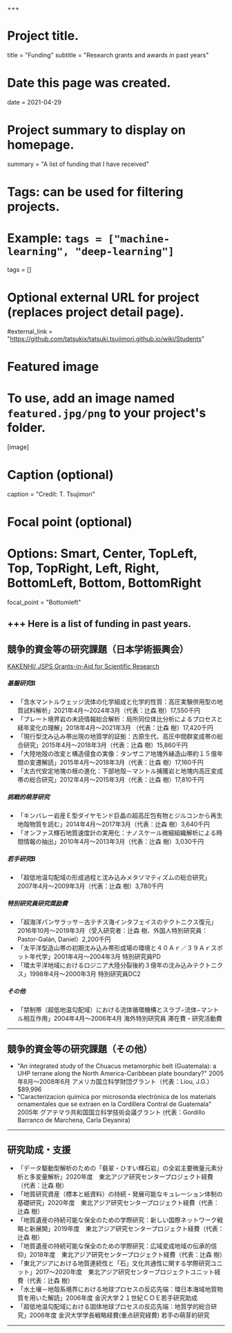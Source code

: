 +++
# Project title.
title = "Funding"
subtitle = "Research grants and awards in past years"

# Date this page was created.
date = 2021-04-29

# Project summary to display on homepage.
summary = "A list of funding that I have received"

# Tags: can be used for filtering projects.
# Example: `tags = ["machine-learning", "deep-learning"]`
tags = []

# Optional external URL for project (replaces project detail page).
#external_link = "https://github.com/tatsukix/tatsuki.tsujimori.github.io/wiki/Students"

# Featured image
# To use, add an image named `featured.jpg/png` to your project's folder. 
[image]
  # Caption (optional)
  caption = "Credit: T. Tsujimori"

  # Focal point (optional)
  # Options: Smart, Center, TopLeft, Top, TopRight, Left, Right, BottomLeft, Bottom, BottomRight
  focal_point = "Bottomleft"

+++
Here is a list of funding in past years. 
----------
## 競争的資金等の研究課題（日本学術振興会）
[KAKENHI/ JSPS Grants-in-Aid for Scientific Research](https://nrid.nii.ac.jp/ja/nrid/1000000436833/)
##### 基盤研究B
- 「含水マントルウェッジ流体の化学組成と化学的性質：高圧実験併用型の地質試料解析」2021年4月〜2024年3月（代表：辻森 樹）17,550千円
- 「プレート境界岩の未読情報総合解析：局所同位体比分析によるプロセスと経年変化の理解」2018年4月〜2021年3月 （代表：辻森 樹）17,420千円
- 「現行型沈み込み帯出現の地質学的証拠：古原生代、高圧中間群変成帯の総合研究」2015年4月〜2018年3月（代表：辻森 樹）15,860千円
- 「大陸地殻の改変と構造侵食の実像：タンザニア地塊外縁造山帯約１５億年間の変遷解読」2015年4月〜2018年3月（代表：辻森 樹）17,160千円
- 「太古代安定地塊の根の進化：下部地殻－マントル捕獲岩と地塊内高圧変成帯の総合研究」2012年4月〜2015年3月（代表：辻森 樹）17,810千円

##### 挑戦的萌芽研究
- 「キンバレー岩産Ｅ型ダイヤモンド巨晶の超高圧包有物とジルコンから再生地殻物質を読む」2014年4月〜2017年3月（代表：辻森 樹）3,640千円
- 「オンファス輝石地質速度計の実用化：ナノスケール微細組織解析による時間情報の抽出」2010年4月〜2013年3月（代表：辻森 樹）3,030千円

##### 若手研究B
- 「超低地温勾配域の形成過程と沈み込みメタソマティズムの総合研究」2007年4月〜2009年3月（代表：辻森 樹）3,780千円

##### 特別研究員研究奨励費
- 「超海洋パンサラッサ－古テチス海インタフェイスのテクトニクス復元」2016年10月〜2019年3月（受入研究者：辻森 樹、外国人特別研究員：Pastor-Galán, Daniel）2,200千円
- 「太平洋型造山帯の初期沈み込み帯形成場の環境と４０Ａｒ／３９Ａｒスポット年代学」2001年4月〜2004年3月 特別研究員PD
- 「環太平洋地域におけるロジニア大陸分裂後約３億年の沈み込みテクトニクス」1998年4月〜2000年3月 特別研究員DC2

##### その他
- 「禁制帯（超低地温勾配域）における流体循環機構とスラブ−流体−マントル相互作用」2004年4月〜2006年4月 海外特別研究員 滞在費・研究活動費
----------

## 競争的資金等の研究課題（その他）
- "An
integrated study of the Chuacus metamorphic belt (Guatemala): a UHP terrane
along the North America-Caribbean plate boundary?" 2005年8月〜2008年6月 アメリカ国立科学財団グラント（代表：Liou, J.G.）$89,996
- "Caracterizacion química por microsonda electrónica de los materials ornamentales que se extraen en la Cordillera Contral de Guatemala" 2005年 グアテマラ共和国国立科学技術会議グラント
  (代表：Gordillo Barranco de Marchena, Carla Deyanira)
----------

## 研究助成・支援
- 「データ駆動型解析のための「翡翠・ひすい輝石岩」の全岩主要微量元素分析と多変量解析」2020年度　東北アジア研究センタープロジェクト経費（代表：辻森 樹）
- 「地質研究資産（標本と紙資料）の持続・発展可能なキュレーション体制の基礎研究」2020年度　東北アジア研究センタープロジェクト経費（代表：辻森 樹）
- 「地質遺産の持続可能な保全のための学際研究：新しい国際ネットワーク戦略と新展開」2019年度　東北アジア研究センタープロジェクト経費（代表：辻森 樹）
- 「地質遺産の持続可能な保全のための学際研究：広域変成地域の伝承的信仰」2018年度　東北アジア研究センタープロジェクト経費（代表：辻森 樹）
- 「東北アジアにおける地質連続性と「石」文化共通性に関する学際研究ユニット」2017〜2020年度　東北アジア研究センタープロジェクトユニット経費（代表：辻森 樹）
- 「水土壌－地殻系境界における地球プロセスの反応先端：環日本海域地質物質を用いた解読」2006年度 金沢大学２１世紀ＣＯＥ若手研究助成
- 「超低地温勾配域における固体地球プロセスの反応先端：地質学的総合研究」2006年度 金沢大学学長戦略経費(重点研究経費) 若手の萌芽的研究

----------


